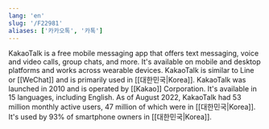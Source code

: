 ```yaml
---
lang: 'en'
slug: '/F22981'
aliases: ['카카오톡', '카톡']
---
```


KakaoTalk is a free mobile messaging app that offers text messaging, voice and video calls, group chats, and more. It's available on mobile and desktop platforms and works across wearable devices. KakaoTalk is similar to Line or [[WeChat]] and is primarily used in [[대한민국|Korea]]. KakaoTalk was launched in 2010 and is operated by [[Kakao]] Corporation. It's available in 15 languages, including English. As of August 2022, KakaoTalk had 53 million monthly active users, 47 million of which were in [[대한민국|Korea]]. It's used by 93% of smartphone owners in [[대한민국|Korea]].
